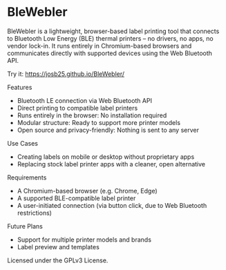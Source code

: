# BleWebler
BleWebler is a lightweight, browser-based label printing tool that connects to Bluetooth Low Energy (BLE) thermal printers – no drivers, no apps, no vendor lock-in. It runs entirely in Chromium-based browsers and communicates directly with supported devices using the Web Bluetooth API.

Try it: https://josb25.github.io/BleWebler/

Features
  - Bluetooth LE connection via Web Bluetooth API
  - Direct printing to compatible label printers
  - Runs entirely in the browser: No installation required
  - Modular structure: Ready to support more printer models
  - Open source and privacy-friendly: Nothing is sent to any server

Use Cases
  - Creating labels on mobile or desktop without proprietary apps
  - Replacing stock label printer apps with a cleaner, open alternative

Requirements
  - A Chromium-based browser (e.g. Chrome, Edge)
  - A supported BLE-compatible label printer
  - A user-initiated connection (via button click, due to Web Bluetooth restrictions)

Future Plans
  - Support for multiple printer models and brands
  - Label preview and templates


Licensed under the GPLv3 License.

